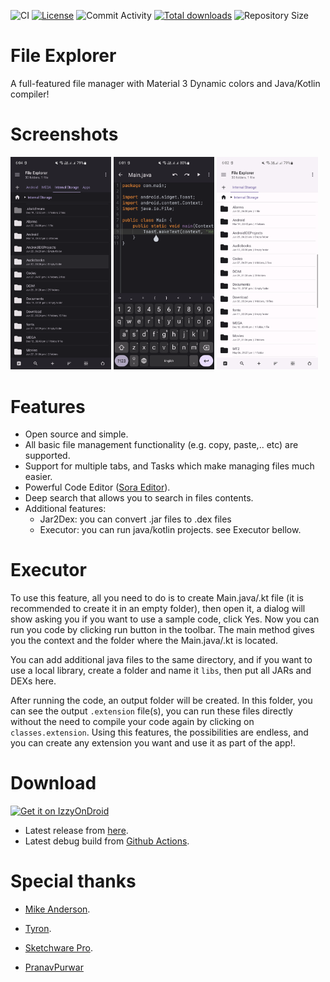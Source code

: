 ![CI](https://github.com/Raival-e/File-Explorer/actions/workflows/android.yml/badge.svg)
[![License](https://img.shields.io/github/license/Raival-e/File-Explorer)](https://github.com/Raival-e/File-Explorer/blob/master/LICENSE)
![Commit Activity](https://img.shields.io/github/commit-activity/m/Raival-e/File-Explorer)
[![Total downloads](https://img.shields.io/github/downloads/Raival-e/File-Explorer/total)](https://github.com/Raival-e/File-Explorer/releases)
![Repository Size](https://img.shields.io/github/repo-size/Raival-e/File-Explorer)

# File Explorer

A full-featured file manager with Material 3 Dynamic colors and Java/Kotlin compiler!

# Screenshots

<div style="overflow: hidden">
<img src="/assets/screenshot1.png" width="32%" /> <img src="/assets/screenshot2.png" width="32%" /> <img src="/assets/screenshot3.png" width="32%" />
</div>

# Features

- Open source and simple.
- All basic file management functionality (e.g. copy, paste,.. etc) are supported.
- Support for multiple tabs, and Tasks which make managing files much easier.
- Powerful Code Editor ([Sora Editor](https://github.com/Rosemoe/sora-editor)).
- Deep search that allows you to search in files contents.
- Additional features:
  - Jar2Dex: you can convert .jar files to .dex files
  - Executor: you can run java/kotlin projects. see Executor bellow.

# Executor

To use this feature, all you need to do is to create Main.java/.kt file (it is recommended to create
it in an empty folder), then open it, a dialog will show asking you if you want to use a sample
code, click Yes. Now you can run you code by clicking run button in the toolbar. The main method
gives you the context and the folder where the Main.java/.kt is located.

You can add additional java files to the same directory, and if you want to use a local library, create a folder and name it `libs`,
then put all JARs and DEXs here.

After running the code, an output folder will be created. In this folder, you can see the output `.extension` file(s), you
can run these files directly without the need to compile your code again by clicking on `classes.extension`.
Using this features, the possibilities are endless, and you can create any extension you want and use it as part of the app!.

# Download

[<img alt="Get it on IzzyOnDroid" height="80" src="https://gitlab.com/IzzyOnDroid/repo/-/raw/master/assets/IzzyOnDroid.png">](https://apt.izzysoft.de/fdroid/index/apk/com.raival.fileexplorer)

- Latest release from [here](https://github.com/Raival-e/File-Explorer/releases/tag/v1.0.0).
- Latest debug build from [Github Actions](https://github.com/Raival-e/File-Explorer/actions).

# Special thanks

- [Mike Anderson](https://github.com/MikeAndrson).

- [Tyron](https://github.com/tyron12233).

- [Sketchware Pro](https://github.com/Sketchware-Pro/Sketchware-Pro).

- [PranavPurwar](https://github.com/PranavPurwar)
